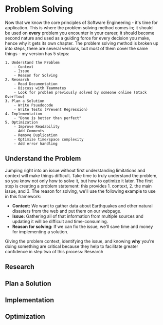 # Problem Solving

Now that we know the core principles of Software Engineering - it's time for application. This is where the problem solving method comes in; it should be used on **every** problem you encounter in your career, it should become second nature and used as a guiding force for every decision you make, hence why it gets its own chapter. The problem solving method is broken up into steps, there are several versions, but most of them cover the same things - my version has 5 steps:

```
1. Understand the Problem
    - Context
    - Issue
    - Reason for Solving
2. Research 
    - Read Documentation
    - Discuss with Teammates
    - Look for problem previously solved by someone online (Stack Overflow)
3. Plan a Solution
    - Write Psuedocode
    - Write Tests (Prevent Regression)
4. Implementation
    - "Done is better than perfect"
5. Optimization
    - Improve Readability
    - Add Comments
    - Remove Duplication
    - Optimize time/space complexity
    - Add error handling
```


## Understand the Problem

Jumping right into an issue without first understanding limitations and context will make things difficult. Take time to truly understand the problem, so you know not only how to solve it, but how to optimize it later. The first step is creating a problem statement: this provides 1. context, 2. the main issue, and 3. The reason for solving, we'll use the following example to use in this framework:

* **Context:** We want to gather data about Earthquakes and other natural disasters from the web and put them on our webpage.
* **Issue:** Gathering all of that information from multiple sources and updating it will be difficult and time-consuming.
* **Reason for solving:** If we can fix the issue, we'll save time and money for implementing a solution.

Giving the problem context, identifying the issue, and knowing **why** you're doing something are critical because they help to facilitate greater confidence in step two of this process: Research

## Research

## Plan a Solution

## Implementation

## Optimization


